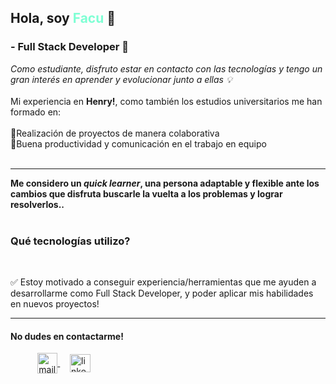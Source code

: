 <h2 align="left">Hola, soy <span style="color: aquamarine">Facu</span> 👋</h2>

<h3>- Full Stack Developer  🌱 </h3>

<p><i>Como estudiante, disfruto estar en contacto con las tecnologías y tengo un gran interés en aprender y evolucionar junto a ellas  💡</i>
<br>
<br>
Mi experiencia en <b>Henry!</b>, como también los estudios universitarios me han formado en:
  <br>
  <br>
🔹️Realización de proyectos de manera colaborativa 
  <br>
🔹️Buena productividad y comunicación en el trabajo en equipo
  <br>
  <br>

  ---
  
  <b>Me considero un <i>quick learner</i>, una persona adaptable y flexible ante los cambios que disfruta buscarle la vuelta a los problemas y lograr resolverlos.. </b> 
  <br>
  <br></p>
  <h3>Qué tecnologías utilizo?</h3>
  <br>

 ✅ Estoy motivado a conseguir experiencia/herramientas que me ayuden a desarrollarme como Full Stack Developer, y poder aplicar mis habilidades en nuevos proyectos!

---

<div align="left"> 
 <h4>No dudes en contactarme!</h4>
  
&nbsp;&nbsp;&nbsp;&nbsp;&nbsp;&nbsp;&nbsp;&nbsp;&nbsp;&nbsp;
<a href="mailto:facundopucheta94@gmail.com" target="blank">
<img align="center" src="https://upload.wikimedia.org/wikipedia/commons/8/8c/Gmail_Icon_%282013-2020%29.svg" alt="mail" height="33px" width="32px" />
  </a>
&nbsp;&nbsp;&nbsp;
<a href="https://www.linkedin.com/in/facundopucheta/" target="blank">
<img align="center" src="https://upload.wikimedia.org/wikipedia/commons/8/81/LinkedIn_icon.svg" alt="linkedin" height="29px" width="33px" />
    </a>
    </div>
    
